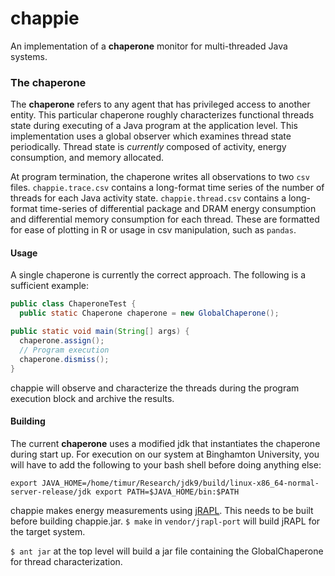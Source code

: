 # chappie #

An implementation of a **chaperone** monitor for multi-threaded Java systems.

### The chaperone ###

The **chaperone** refers to any agent that has privileged access to another entity. This particular chaperone roughly characterizes functional threads state during executing of a Java program at the application level. This implementation uses a global observer which examines thread state periodically. Thread state is *currently* composed of activity, energy consumption, and memory allocated.

At program termination, the chaperone writes all observations to two `csv` files. `chappie.trace.csv` contains a long-format time series of the number of threads for each Java activity state. `chappie.thread.csv` contains a long-format time-series of differential package and DRAM energy consumption and differential memory consumption for each thread. These are formatted for ease of plotting in R or usage in csv manipulation, such as `pandas`.

#### Usage ####

A single chaperone is currently the correct approach. The following is a sufficient example:

```java
public class ChaperoneTest {
  public static Chaperone chaperone = new GlobalChaperone();

public static void main(String[] args) {
  chaperone.assign();
  // Program execution
  chaperone.dismiss();
}
```

chappie will observe and characterize the threads during the program execution block and archive the results.


#### Building ####

The current **chaperone** uses a modified jdk that instantiates the chaperone during start up. For execution on our system at Binghamton University, you will have to add the following to your bash shell before doing anything else:

`export JAVA_HOME=/home/timur/Research/jdk9/build/linux-x86_64-normal-server-release/jdk
export PATH=$JAVA_HOME/bin:$PATH`

chappie makes energy measurements using [jRAPL](http://kliu20.github.io/jRAPL). This needs to be built before building chappie.jar. `$ make` in `vendor/jrapl-port` will build jRAPL for the target system.

`$ ant jar` at the top level will build a jar file containing the GlobalChaperone for thread characterization.
